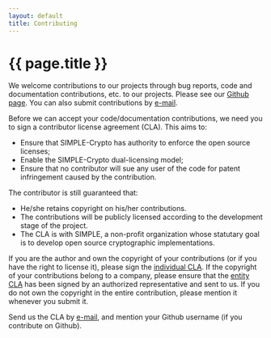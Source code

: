 ```yaml
---
layout: default
title: Contributing
---
```

# {{ page.title }}

We welcome contributions to our projects through bug reports, code and documentation contributions, etc. to our projects. Please see our <a href="https://github.com/simple-crypto/">Github page</a>. You can also submit contributions by <a href="mailto:info@simple-crypto.dev">e-mail</a>.

Before we can accept your code/documentation contributions, we need you to sign a contributor license agreement (CLA). This aims to:

- Ensure that SIMPLE-Crypto has authority to enforce the open source licenses;
- Enable the SIMPLE-Crypto dual-licensing model;
- Ensure that no contributor will sue any user of the code for patent infringement caused by the contribution.

The contributor is still guaranteed that:

- He/she retains copyright on his/her contributions.
- The contributions will be publicly licensed according to the development stage of the project.
- The CLA is with SIMPLE, a non-profit organization whose statutary goal is to develop open source cryptographic implementations.

If you are the author and own the copyright of your contributions (or if you have the right to license it), please sign the <a href="pdfs/cla_individual.pdf">individual CLA</a>.
If the copyright of your contributions belong to a company, please ensure that the <a href="pdfs/cla_entity.pdf">entity CLA</a> has been signed by an authorized representative and sent to us.
If you do not own the copyright in the entire contribution, please mention it whenever you submit it.

Send us the CLA by <a href="mailto:info@simple-crypto.dev">e-mail</a>, and mention your Github username (if you contribute on Github).

